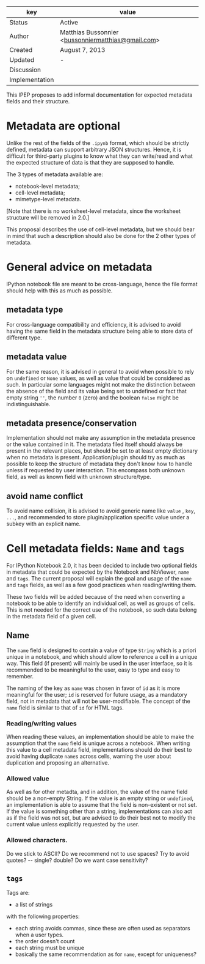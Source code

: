 | key            | value                                                       |
|----------------|-------------------------------------------------------------|
| Status         | Active                                                      |
| Author         | Matthias Bussonnier &lt;bussonniermatthias@gmail.com&gt;    |
| Created        | August 7, 2013                                              |
| Updated        | -                                                           |
| Discussion     |                                                             |
| Implementation |                                                             |


This IPEP proposes to add informal documentation for expected metadata fields
and their structure.


# Metadata are optional

Unlike the rest of the fields of the `.ipynb` format, which should be strictly
defined, metadata can support arbitrary JSON structures. Hence, it is difficult
for third-party plugins to know what they can write/read and what the
expected structure of data is that they are supposed to handle.

The 3 types of metadata available are:

   - notebook-level metadata;
   - cell-level metadata;
   - mimetype-level metadata.

[Note that there is no worksheet-level metadata, since the worksheet structure will be removed in 2.0.]

This proposal describes the use of cell-level metadata, but we should bear in mind
that such a description should also be done for the 2 other types of metadata.

# General advice on metadata

IPython notebook file are meant to be cross-language, hence the file format
should help with this as much as possible.

## metadata type

For cross-language compatibility and efficiency, it is advised to avoid having
the same field in the metadata structure being able to store data of different
type.

## metadata value

For the same reason, it is advised in general to avoid when possible to rely on
`undefined` or `None` values, as well as value that could be considered as
such. In particular some languages might not make the distinction between the
absence of the field and its value being set to undefined or fact that empty
string `''`, the number `0` (zero) and the boolean `false` might be
indistinguishable.

## metadata presence/conservation

Implementation should not make any assumption in the metadata presence or the
value contained in it.  The metadata filed itself should always be present in
the relevant places, but should be set to at least empty dictionary when no
metadata is present. Application/plugin should try as much as possible to keep
the structure of metadata they don't know how to handle unless if requested by
user interaction. This encompass both unknown field, as well as known field
with unknown structure/type.

## avoid name conflict

To avoid name collision, it is advised to avoid generic name like  `value`
, `key`, `...`,  and recommended to store plugin/application specific value
under a subkey with an explicit name.


# Cell metadata fields: `Name` and `tags`

For IPython Notebook 2.0, it has been decided to include two optional fields in
metadata that could be expected by the Notebook and NbViewer, `name` and
`tags`. The current proposal will explain the goal and usage of the `name` and
`tags` fields, as well as a few good practices when reading/writing them.

These two fields will be added because of the need when converting a notebook to
be able to identify an individual cell, as well as groups of cells. This is not
needed for the correct use of the notebook, so such data belong in the metadata
field of a given cell.

## Name

The `name` field is designed to contain a value of type `String` which is a
priori unique in a notebook, and which should allow to reference a cell in a
unique way. This field (if present) will mainly be used in the user interface,
so it is recommended to be meaningful to the user, easy to type and easy to
remember.

The naming of the key as `name` was chosen in favor of `id` as it is more
meaningful for the user; `id` is reserved for future usage, as a mandatory
field, not in metadata that will not be user-modifiable. The concept of the
`name` field is similar to that of `id` for HTML tags.


### Reading/writing values

When reading these values, an implementation should be able to make the
assumption that the `name` field is unique across a notebook. When writing this
value to a cell metadata field, implementations should do their best to avoid
having duplicate `name`s across cells, warning the user about
duplication and proposing an alternative.

### Allowed value

As well as for other metadta, and in addition,
the value of the name field should be a non-empty String.  If the
value is an empty string or `undefined`, an implementation is able to
assume that the field is non-existent or not set. If the value is
something other than a string, implementations can also act as if
the field was not set, but are advised to do their best not to modify
the current value unless explicitly requested by the user.

### Allowed characters.

Do we stick to ASCII? Do we recommend not to use spaces? Try to avoid quotes? -- single? double?
Do we want case sensitivity?

## `tags`

Tags are:
- a list of strings

with the following properties:

- each string avoids commas, since these are often used as separators when a user types.
- the order doesn't count
- each string must be unique
- basically the same recommendation as for `name`, except for uniqueness?






